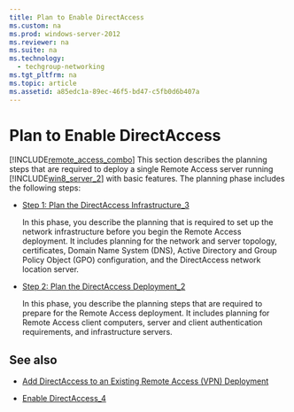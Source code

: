 ```yaml
---
title: Plan to Enable DirectAccess
ms.custom: na
ms.prod: windows-server-2012
ms.reviewer: na
ms.suite: na
ms.technology: 
  - techgroup-networking
ms.tgt_pltfrm: na
ms.topic: article
ms.assetid: a85edc1a-89ec-46f5-bd47-c5fb0d6b407a
---
```

# Plan to Enable DirectAccess
[!INCLUDE[remote_access_combo](../Token/remote_access_combo_md.md)] This section describes the planning steps that are required to deploy a single Remote Access server running [!INCLUDE[win8_server_2](../Token/win8_server_2_md.md)] with basic features. The planning phase includes the following steps:  
  
-   [Step 1: Plan the DirectAccess Infrastructure_3](../Topic/Step-1--Plan-the-DirectAccess-Infrastructure_3.md)  
  
    In this phase, you describe the planning that is required to set up the network infrastructure before you begin the Remote Access deployment. It includes planning for the network and server topology, certificates, Domain Name System \(DNS\), Active Directory and Group Policy Object \(GPO\) configuration, and the DirectAccess network location server.  
  
-   [Step 2: Plan the DirectAccess Deployment_2](../Topic/Step-2--Plan-the-DirectAccess-Deployment_2.md)  
  
    In this phase, you describe the planning steps that are required to prepare for the Remote Access deployment. It includes planning for Remote Access client computers, server and client authentication requirements, and infrastructure servers.  
  
## See also  
  
-   [Add DirectAccess to an Existing Remote Access &#40;VPN&#41; Deployment](../Topic/Add-DirectAccess-to-an-Existing-Remote-Access--VPN--Deployment.md)  
  
-   [Enable DirectAccess_4](../Topic/Enable-DirectAccess_4.md)  
  
